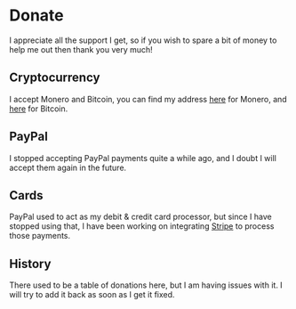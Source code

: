 # Donate

I appreciate all the support I get, so if you wish to spare a bit of money to help me out then thank you very much!

## Cryptocurrency

I accept Monero and Bitcoin, you can find my address [here](/xmr) for Monero, and [here](/btc) for Bitcoin.

## PayPal

I stopped accepting PayPal payments quite a while ago, and I doubt I will accept them again in the future.

## Cards

PayPal used to act as my debit & credit card processor, but since I have stopped using that, I have been working on integrating [Stripe](https://stripe.com) to process those payments.

## History

There used to be a table of donations here, but I am having issues with it. I will try to add it back as soon as I get it fixed.
